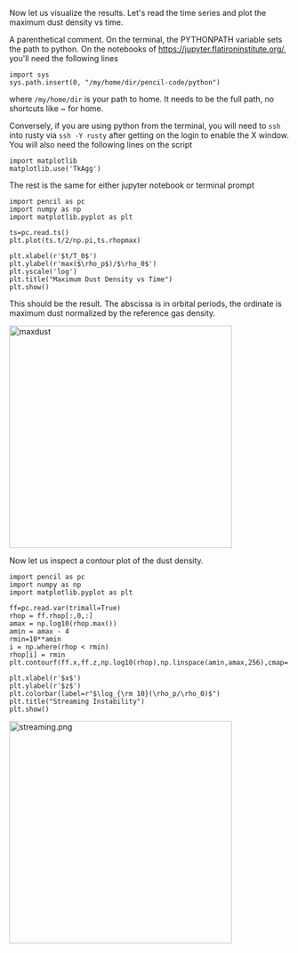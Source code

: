 Now let us visualize the results. Let's read the time series and plot the maximum dust density vs time. 

A parenthetical comment. On the terminal, the PYTHONPATH variable sets the path to python. On the notebooks of https://jupyter.flatironinstitute.org/, you'll need the following lines

```
import sys
sys.path.insert(0, "/my/home/dir/pencil-code/python")
```

where `/my/home/dir` is your path to home. It needs to be the full path, no shortcuts like ~ for home.

Conversely, if you are using python from the terminal, you will need to `ssh` into rusty via `ssh -Y rusty` after getting on the login to enable the X window. You will also need the following lines on the script 

```
import matplotlib
matplotlib.use('TkAgg')
```

The rest is the same for either jupyter notebook or terminal prompt

```
import pencil as pc
import numpy as np
import matplotlib.pyplot as plt

ts=pc.read.ts()
plt.plot(ts.t/2/np.pi,ts.rhopmax)

plt.xlabel(r'$t/T_0$')
plt.ylabel(r'max($\rho_p$)/$\rho_0$')
plt.yscale('log')
plt.title("Maximum Dust Density vs Time")
plt.show()
```

This should be the result. The abscissa is in orbital periods, the ordinate is maximum dust normalized by the reference gas density. 

<img src="maxdust.png" alt="maxdust" width="400"/>

Now let us inspect a contour plot of the dust density. 

```
import pencil as pc
import numpy as np
import matplotlib.pyplot as plt

ff=pc.read.var(trimall=True)
rhop = ff.rhop[:,0,:]
amax = np.log10(rhop.max())
amin = amax - 4
rmin=10**amin
i = np.where(rhop < rmin) 
rhop[i] = rmin
plt.contourf(ff.x,ff.z,np.log10(rhop),np.linspace(amin,amax,256),cmap='inferno')

plt.xlabel(r'$x$')
plt.ylabel(r'$z$')
plt.colorbar(label=r"$\log_{\rm 10}(\rho_p/\rho_0)$")
plt.title("Streaming Instability")
plt.show()
```

<img src="streaming.png" alt="streaming.png" width="400"/>
